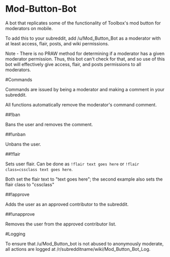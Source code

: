 # Mod-Button-Bot
A bot that replicates some of the functionality of Toolbox's mod button for moderators on mobile.

To add this to your subreddit, add /u/Mod_Button_Bot as a moderator with at least access, flair, posts, and wiki permissions.

Note - There is no PRAW method for determining if a moderator has a given moderator permission. Thus, this bot can't check for that, and so use of this bot will effectively give access, flair, and posts permissions to all moderators.

#Commands

Commands are issued by being a moderator and making a comment in your subreddit.

All functions automatically remove the moderator's command comment.

##!ban

Bans the user and removes the comment.

##!unban

Unbans the user.

##!flair

Sets user flair. Can be done as `!flair text goes here` or `!flair class=cssclass text goes here`.

Both set the flair text to "text goes here"; the second example also sets the flair class to "cssclass"

##!approve

Adds the user as an approved contributor to the subreddit.

##!unapprove

Removes the user from the approved contributor list.

#Logging

To ensure that /u/Mod\_Button\_bot is not abused to anonymously moderate, all actions are logged at /r/subredditname/wiki/Mod\_Button\_Bot\_Log.
